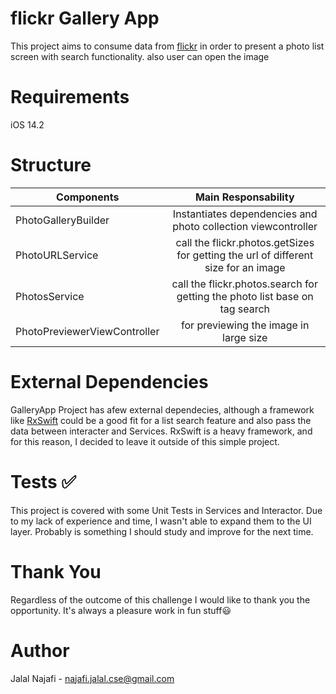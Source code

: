 # flickr Gallery App
This project aims to consume data from [flickr](https://www.flickr.com/services/api/) in order to present a photo list screen with search functionality. also user can open the image 

# Requirements
  iOS 14.2
# Structure

| Components           | Main Responsability | 
| -------------        |:-------------------:| 
| PhotoGalleryBuilder  | Instantiates dependencies and  photo collection viewcontroller  | 
| PhotoURLService  | call the flickr.photos.getSizes for getting the url of different size for an image          | 
| PhotosService       | call the flickr.photos.search for getting the photo list base on tag search             | 
| PhotoPreviewerViewController |  for previewing the image in large size |


# External Dependencies 
GalleryApp Project has afew external dependecies, although a framework like [RxSwift](https://github.com/ReactiveX/RxSwift) could be a good fit for a list search feature and also pass the data between interacter and Services. RxSwift is a heavy framework, and for this reason, I decided to leave it outside of this simple project.

# Tests ✅
This project is covered with some Unit Tests in Services and Interactor. Due to my lack of experience and time, I wasn't able to expand them to the UI layer. Probably is something I should study and improve for the next time.

# Thank You
Regardless of the outcome of this challenge I would like to thank you the opportunity. It's always a pleasure work in fun stuff😃

# Author
Jalal Najafi - najafi.jalal.cse@gmail.com
